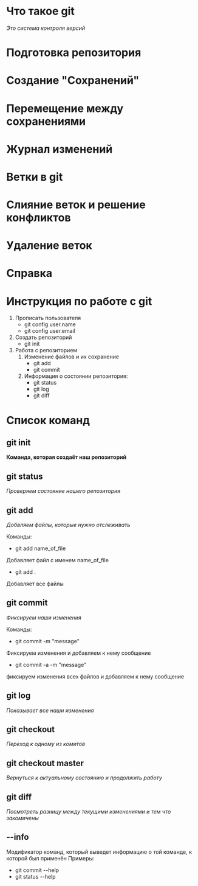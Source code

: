 
# Что такое git

*Это система контроля версий*

# Подготовка репозитория

# Создание "Сохранений"

# Перемещение между сохранениями

# Журнал изменений

# Ветки в git

# Слияние веток и решение конфликтов

# Удаление веток

# Справка







# Инструкция по работе с git
1. Прописать пользователя
    * git config user.name
    * git config user.email
2. Создать репозиторий
    * git init
3. Работа с репозиторием
    1. Изменение файлов и их сохранение
        * git add
        * git commit 
    2. Информация о состоянии репозитория:
        * git status 
        * git log
        * git diff


# Список команд

## git init
**Команда, которая создаёт наш репозиторий**

## git status
*Проверяем состояние нашего репозитория*

## git add
*Добвляем файлы, которые нужно отслеживать*

Команды:
* git add name_of_file

Добавляет файл с именем name_of_file
* git add .

Добавляет все файлы

## git commit
*Фиксируем наши изменения*

Команды:
* git commit -m "message"

Фиксируем изменения и добавляем к нему сообщение

* git commit -a -m "message"

фиксируем изменения всех файлов и добавляем к нему сообщение

## git log
*Показывает все наши изменения*

## git checkout
*Переход к одному из комитов*

## git checkout master
*Вернуться к актуальному состоянию и продолжить работу*

## git diff
*Посмотреть разницу между текущими изменениями и тем что закомичены*

## --info
Модификатор команд, который выведет информацию о той команде, к которой был применён
Примеры:
* git commit --help
* git status --help
